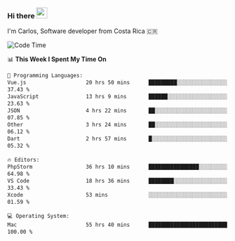 ### Hi there <img src="https://media.giphy.com/media/hvRJCLFzcasrR4ia7z/giphy.gif" width="25px" height="25px">

I'm Carlos, Software developer from Costa Rica 🇨🇷

[//]: # (<a href="https://app.daily.dev/carum98"><img src="https://github.com/carum98/carum98/blob/main/devcard.svg" width="400" alt="Carlos Umaña Acevedo's Dev Card"/></a>)


<!--START_SECTION:waka-->
![Code Time](http://img.shields.io/badge/Code%20Time-13%2C330%20hrs%206%20mins-blue)

📊 **This Week I Spent My Time On** 

```text
💬 Programming Languages: 
Vue.js                   20 hrs 50 mins      █████████░░░░░░░░░░░░░░░░   37.43 % 
JavaScript               13 hrs 9 mins       ██████░░░░░░░░░░░░░░░░░░░   23.63 % 
JSON                     4 hrs 22 mins       ██░░░░░░░░░░░░░░░░░░░░░░░   07.85 % 
Other                    3 hrs 24 mins       ██░░░░░░░░░░░░░░░░░░░░░░░   06.12 % 
Dart                     2 hrs 57 mins       █░░░░░░░░░░░░░░░░░░░░░░░░   05.32 % 

🔥 Editors: 
PhpStorm                 36 hrs 10 mins      ████████████████░░░░░░░░░   64.98 % 
VS Code                  18 hrs 36 mins      ████████░░░░░░░░░░░░░░░░░   33.43 % 
Xcode                    53 mins             ░░░░░░░░░░░░░░░░░░░░░░░░░   01.59 % 

💻 Operating System: 
Mac                      55 hrs 40 mins      █████████████████████████   100.00 % 
```


<!--END_SECTION:waka-->
